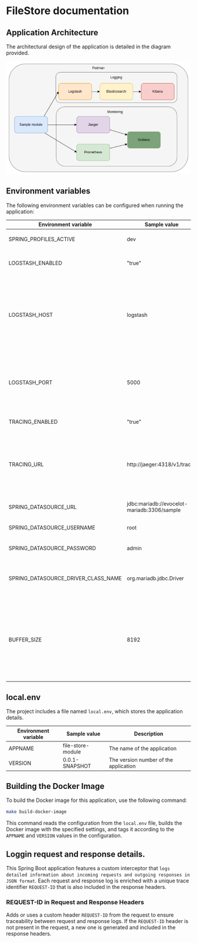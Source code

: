 # FileStore documentation

## Application Architecture  
The architectural design of the application is detailed in the diagram provided.

![architecture.drawio](architecture.drawio.png)  


## Environment variables

The following environment variables can be configured when running the application:

Environment variable | Sample value | Description |
--- | --- | --- |
SPRING_PROFILES_ACTIVE | dev | The profile to run with the application. |
LOGSTASH_ENABLED | "true" | Enable or disable log forwarding to Logstash (`"true"` or `"false"`). |
LOGSTASH_HOST | logstash | The name of the logstash container to push the logs from the springboot app. It is only required when the `LOGSTASH_ENABLED` environemnt variable is `"true"`. |
LOGSTASH_PORT | 5000 | The port of the logstash container. It is only required when the `LOGSTASH_ENABLED` environemnt variable is `"true"`. |
TRACING_ENABLED | "true" | Enable or disable tracing (`"true"` or `"false"`). |
TRACING_URL | http://jaeger:4318/v1/traces | The url of the jaeger instance for sending tracing details. It is only required when the `TRACING_ENABLED` environemnt variable is `"true"`. |
SPRING_DATASOURCE_URL | jdbc:mariadb://evocelot-mariadb:3306/sample | The JDBC URL of the DBMS to connect to. |
SPRING_DATASOURCE_USERNAME | root | The username for connecting to the DBMS. |
SPRING_DATASOURCE_PASSWORD | admin | The password for connecting to the DBMS. |
SPRING_DATASOURCE_DRIVER_CLASS_NAME | org.mariadb.jdbc.Driver | The fully qualified name of the JDBC driver class used for the DBMS connection. |
BUFFER_SIZE | 8192 | The size of the buffer determines the size of the chunks in which we read files into memory. The smaller its value, the more we load the CPU during file processing, but the less we burden the RAM.

## local.env

The project includes a file named `local.env`, which stores the application details.

Environment variable | Sample value | Description |
--- | --- | --- |
APPNAME | file-store-module | The name of the application |
VERSION | 0.0.1-SNAPSHOT | The version number of the application |

## Building the Docker Image

To build the Docker image for this application, use the following command:

```bash
make build-docker-image
```

This command reads the configuration from the `local.env` file, builds the Docker image with the specified settings, and tags it according to the `APPNAME` and `VERSION` values in the configuration.


## Loggin request and response details.

This Spring Boot application features a custom interceptor that `logs detailed information about incoming requests and outgoing responses in JSON format`. Each request and response log is enriched with a unique trace identifier `REQUEST-ID` that is also included in the response headers.

### REQUEST-ID in Request and Response Headers

Adds or uses a custom header `REQUEST-ID` from the request to ensure traceability between request and response logs. If the `REQUEST-ID` header is not present in the request, a new one is generated and included in the response headers.
